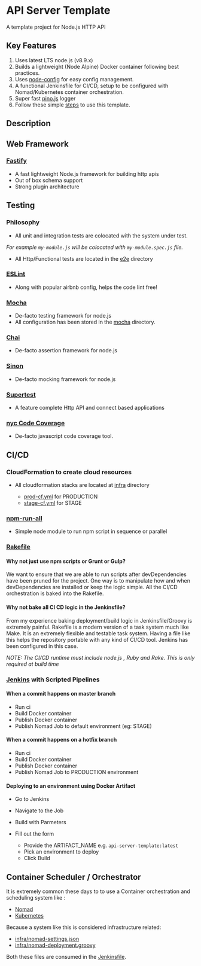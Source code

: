 # API Server Template

A template project for Node.js HTTP API

## Key Features

1. Uses latest LTS node.js (v8.9.x)
2. Builds a lightweight (Node Alpine) Docker container following best practices.
3. Uses [node-config](https://github.com/lorenwest/node-config) for easy config management.
4. A functional Jenkinsfile for CI/CD, setup to be configured with Nomad/Kubernetes container orchestration.
5. Super fast [pino.js](http://getpino.io/#/) logger
6. Follow these simple [steps](./docs/Steps.md) to use this template.

## Description

## Web Framework

### [Fastify](https://fastify.io)

- A fast lightweight Node.js framework for building http apis
- Out of box schema support
- Strong plugin architecture

## Testing

### Philosophy

- All unit and integration tests are colocated with the system under test.

_For example `my-module.js` will be colocated with `my-module.spec.js` file._

- All Http/Functional tests are located in the [e2e](./e2e) directory

### [ESLint](https://eslint.org)

- Along with popular airbnb config, helps the code lint free!

### [Mocha](https://mochajs.org)

- De-facto testing framework for node.js
- All configuration has been stored in the [mocha](./mocha) directory.

### [Chai](https://chaijs.com)

- De-facto assertion framework for node.js

### [Sinon](https://sinonjs.org)

- De-facto mocking framework for node.js

### [Supertest](https://github.com/visionmedia/supertest)

- A feature complete Http API and connect based applications

### [nyc Code Coverage](https://istanbul.js.org/)

- De-facto javascript code coverage tool.

## CI/CD

### CloudFormation to create cloud resources

- All cloudformation stacks are located at [infra](./infra) directory

  - [prod-cf.yml](./infra/prod-cf.yml) for PRODUCTION
  - [stage-cf.yml](./infra/stage-cf.yml) for STAGE

### [npm-run-all](https://www.npmjs.com/package/npm-run-all)

- Simple node module to run npm script in sequence or parallel

### [Rakefile](https://ruby.github.io/rake/)

#### Why not just use npm scripts or Grunt or Gulp?

We want to ensure that we are able to run scripts after devDependencies have been pruned for the project. One way is to manipulate how and when devDependencies are installed or keep the logic simple. All the CI/CD orchestration is baked into
the Rakefile.

#### Why not bake all CI CD logic in the Jenkinsfile?

From my experience baking deployment/build logic in Jenkinsfile/Groovy is extremely painful.
Rakefile is a modern version of a task system much like Make. It is an extremely flexible and testable task system.
Having a file like this helps the repository portable with any kind of CI/CD tool. Jenkins has been configured in this case.

*NOTE: The CI/CD runtime must include node.js , Ruby and Rake. This is only required at build time*

### [Jenkins](https://jenkins.io) with Scripted Pipelines

#### When a commit happens on master branch

- Run ci
- Build Docker container
- Publish Docker container
- Publish Nomad Job to default environment (eg: STAGE)

#### When a commit happens on a hotfix branch

- Run ci
- Build Docker container
- Publish Docker container
- Publish Nomad Job to PRODUCTION environment

#### Deploying to an environment using Docker Artifact

- Go to Jenkins
- Navigate to the Job
- Build with Parmeters
- Fill out the form

  - Provide the ARTIFACT_NAME e.g. `api-server-template:latest`
  - Pick an environment to deploy
  - Click Build

## Container Scheduler / Orchestrator

It is extremely common these days to to use a Container orchestration and scheduling system like :

- [Nomad](https://www.nomadproject.io/)
- [Kubernetes](https://kubernetes.io/)

Because a system like this is considered infrastructure related:

- [infra/nomad-settings.json](./infra/nomad-settings.json)
- [infra/nomad-deployment.groovy](./infra/nomad-deployment.groovy)

Both these files are consumed in the [Jenkinsfile](./Jenkinsfile).
